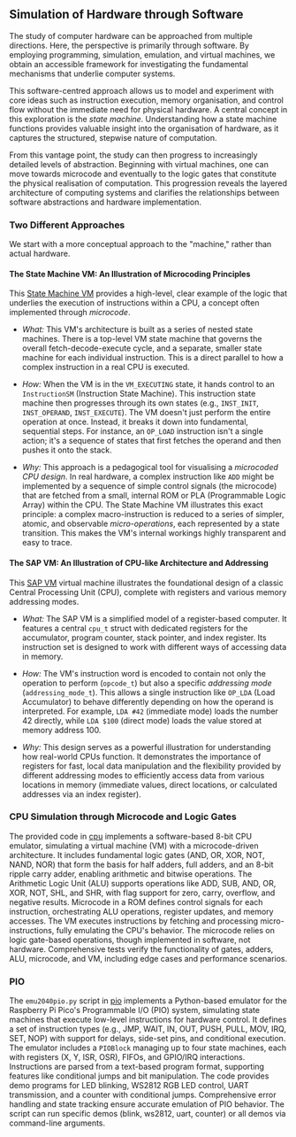 
## Simulation of Hardware through Software

The study of computer hardware can be approached from multiple directions. Here, the perspective
is primarily through software. By employing programming, simulation, emulation, and virtual machines,
we obtain an accessible framework for investigating the fundamental mechanisms that underlie computer systems.

This software-centred approach allows us to model and experiment with core ideas such as instruction
execution, memory organisation, and control flow without the immediate need for physical hardware.
A central concept in this exploration is the *state machine*. Understanding how a state machine
functions provides valuable insight into the organisation of hardware, as it captures the structured,
stepwise nature of computation.

From this vantage point, the study can then progress to increasingly detailed levels of abstraction.
Beginning with virtual machines, one can move towards microcode and eventually to the logic gates that
constitute the physical realisation of computation. This progression reveals the layered architecture
of computing systems and clarifies the relationships between software abstractions and hardware implementation.


### Two Different Approaches

We start with a more conceptual approach to the "machine,"
rather than actual hardware.


#### The State Machine VM: An Illustration of Microcoding Principles

This [State Machine VM](./state/) provides a high-level, clear example
of the logic that underlies the execution of instructions within a CPU,
a concept often implemented through *microcode*.

* *What:* This VM's architecture is built as a series of nested state machines.
  There is a top-level VM state machine that governs the overall fetch-decode-execute
  cycle, and a separate, smaller state machine for each individual instruction.
  This is a direct parallel to how a complex instruction in a real CPU is executed.

* *How:* When the VM is in the `VM_EXECUTING` state, it hands control to an `InstructionSM`
  (Instruction State Machine). This instruction state machine then progresses through
  its own states (e.g., `INST_INIT`, `INST_OPERAND`, `INST_EXECUTE`). The VM doesn't 
  just perform the entire operation at once. Instead, it breaks it down into fundamental,
  sequential steps. For instance, an `OP_LOAD` instruction isn't a single action;
  it's a sequence of states that first fetches the operand and then pushes it onto the stack.

* *Why:* This approach is a pedagogical tool for visualising a *microcoded CPU design*.
  In real hardware, a complex instruction like `ADD` might be implemented by a sequence
  of simple control signals (the microcode) that are fetched from a small, internal
  ROM or PLA (Programmable Logic Array) within the CPU. The State Machine VM illustrates
  this exact principle: a complex macro-instruction is reduced to a series of simpler,
  atomic, and observable *micro-operations*, each represented by a state transition.
  This makes the VM's internal workings highly transparent and easy to trace.


#### The SAP VM: An Illustration of CPU-like Architecture and Addressing

This [SAP VM](./sap/) virtual machine illustrates the foundational design
of a classic Central Processing Unit (CPU), complete with registers and
various memory addressing modes.

* *What:* The SAP VM is a simplified model of a register-based computer. It features
  a central `cpu_t` struct with dedicated registers for the accumulator, program counter,
  stack pointer, and index register. Its instruction set is designed to work with
  different ways of accessing data in memory.

* *How:* The VM's instruction word is encoded to contain not only the operation to
  perform (`opcode_t`) but also a specific *addressing mode* (`addressing_mode_t`).
  This allows a single instruction like `OP_LDA` (Load Accumulator) to behave differently
  depending on how the operand is interpreted. For example, `LDA #42` (immediate mode)
  loads the number 42 directly, while `LDA $100` (direct mode) loads the value stored
  at memory address 100.

* *Why:* This design serves as a powerful illustration for understanding how real-world
  CPUs function. It demonstrates the importance of registers for fast, local data manipulation
  and the flexibility provided by different addressing modes to efficiently access data
  from various locations in memory (immediate values, direct locations, or calculated
  addresses via an index register).



### CPU Simulation through Microcode and Logic Gates

The provided code in [cpu](./cpu/scpu/) implements a software-based 8-bit CPU emulator,
simulating a virtual machine (VM) with a microcode-driven architecture. It includes
fundamental logic gates (AND, OR, XOR, NOT, NAND, NOR) that form the basis for half
adders, full adders, and an 8-bit ripple carry adder, enabling arithmetic and bitwise
operations. The Arithmetic Logic Unit (ALU) supports operations like ADD, SUB, AND,
OR, XOR, NOT, SHL, and SHR, with flag support for zero, carry, overflow, and negative
results. Microcode in a ROM defines control signals for each instruction, orchestrating
ALU operations, register updates, and memory accesses. The VM executes instructions by
fetching and processing micro-instructions, fully emulating the CPU's behavior.
The microcode relies on logic gate-based operations, though implemented in software,
not hardware. Comprehensive tests verify the functionality of gates, adders, ALU,
microcode, and VM, including edge cases and performance scenarios.


### PIO

The `emu2040pio.py` script in [pio](./pio/) implements a Python-based emulator for
the Raspberry Pi Pico's Programmable I/O (PIO) system, simulating state machines
that execute low-level instructions for hardware control. It defines a set of
instruction types (e.g., JMP, WAIT, IN, OUT, PUSH, PULL, MOV, IRQ, SET, NOP)
with support for delays, side-set pins, and conditional execution. The emulator
includes a `PIOBlock` managing up to four state machines, each with registers
(X, Y, ISR, OSR), FIFOs, and GPIO/IRQ interactions. Instructions are parsed from
a text-based program format, supporting features like conditional jumps and bit
manipulation. The code provides demo programs for LED blinking, WS2812 RGB LED control,
UART transmission, and a counter with conditional jumps. Comprehensive error handling
and state tracking ensure accurate emulation of PIO behavior. The script can run
specific demos (blink, ws2812, uart, counter) or all demos via command-line arguments.

